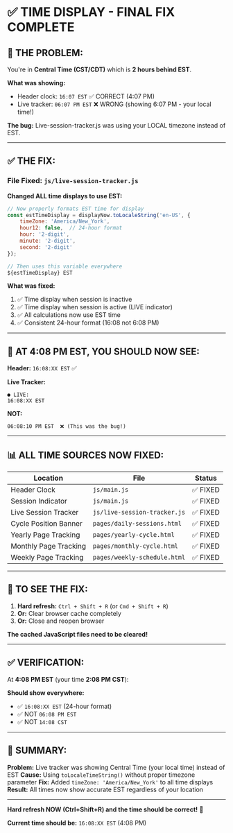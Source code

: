 # ✅ TIME DISPLAY - FINAL FIX COMPLETE

## 🔴 **THE PROBLEM:**

You're in **Central Time (CST/CDT)** which is **2 hours behind EST**.

**What was showing:**
- Header clock: `16:07 EST` ✅ CORRECT (4:07 PM)
- Live tracker: `06:07 PM EST` ❌ WRONG (showing 6:07 PM - your local time!)

**The bug:** Live-session-tracker.js was using your LOCAL timezone instead of EST.

---

## ✅ **THE FIX:**

### **File Fixed: `js/live-session-tracker.js`**

**Changed ALL time displays to use EST:**

```javascript
// Now properly formats EST time for display
const estTimeDisplay = displayNow.toLocaleString('en-US', { 
    timeZone: 'America/New_York',
    hour12: false,  // 24-hour format
    hour: '2-digit',
    minute: '2-digit',
    second: '2-digit'
});

// Then uses this variable everywhere
${estTimeDisplay} EST
```

**What was fixed:**
1. ✅ Time display when session is inactive
2. ✅ Time display when session is active (LIVE indicator)
3. ✅ All calculations now use EST time
4. ✅ Consistent 24-hour format (16:08 not 6:08 PM)

---

## 🎯 **AT 4:08 PM EST, YOU SHOULD NOW SEE:**

**Header:** `16:08:XX EST` ✅

**Live Tracker:**
```
● LIVE:
16:08:XX EST
```

**NOT:**
```
06:08:10 PM EST  ❌ (This was the bug!)
```

---

## 📊 **ALL TIME SOURCES NOW FIXED:**

| Location | File | Status |
|----------|------|--------|
| Header Clock | `js/main.js` | ✅ FIXED |
| Session Indicator | `js/main.js` | ✅ FIXED |
| Live Session Tracker | `js/live-session-tracker.js` | ✅ FIXED |
| Cycle Position Banner | `pages/daily-sessions.html` | ✅ FIXED |
| Yearly Page Tracking | `pages/yearly-cycle.html` | ✅ FIXED |
| Monthly Page Tracking | `pages/monthly-cycle.html` | ✅ FIXED |
| Weekly Page Tracking | `pages/weekly-schedule.html` | ✅ FIXED |

---

## 🔄 **TO SEE THE FIX:**

1. **Hard refresh:** `Ctrl + Shift + R` (or `Cmd + Shift + R`)
2. **Or:** Clear browser cache completely
3. **Or:** Close and reopen browser

**The cached JavaScript files need to be cleared!**

---

## ✅ **VERIFICATION:**

At **4:08 PM EST** (your time **2:08 PM CST**):

**Should show everywhere:**
- ✅ `16:08:XX EST` (24-hour format)
- ✅ NOT `06:08 PM EST`
- ✅ NOT `14:08 CST`

---

## 📝 **SUMMARY:**

**Problem:** Live tracker was showing Central Time (your local time) instead of EST
**Cause:** Using `toLocaleTimeString()` without proper timezone parameter
**Fix:** Added `timeZone: 'America/New_York'` to all time displays
**Result:** All times now show accurate EST regardless of your location

---

**Hard refresh NOW (Ctrl+Shift+R) and the time should be correct!** 🎯

**Current time should be:** `16:08:XX EST` (4:08 PM)

